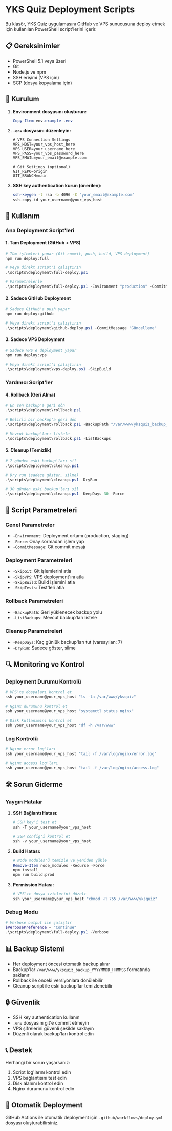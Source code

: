 # YKS Quiz Deployment Scripts

Bu klasör, YKS Quiz uygulamasını GitHub ve VPS sunucusuna deploy etmek için kullanılan PowerShell script'lerini içerir.

## 📋 Gereksinimler

- PowerShell 5.1 veya üzeri
- Git
- Node.js ve npm
- SSH erişimi (VPS için)
- SCP (dosya kopyalama için)

## 🔧 Kurulum

1. **Environment dosyasını oluşturun:**
   ```powershell
   Copy-Item env.example .env
   ```

2. **`.env` dosyasını düzenleyin:**
   ```env
   # VPS Connection Settings
   VPS_HOST=your_vps_host_here
   VPS_USER=your_username_here
   VPS_PASS=your_vps_password_here
   VPS_EMAIL=your_email@example.com

   # Git Settings (optional)
   GIT_REPO=origin
   GIT_BRANCH=main
   ```

3. **SSH key authentication kurun (önerilen):**
   ```bash
   ssh-keygen -t rsa -b 4096 -C "your_email@example.com"
   ssh-copy-id your_username@your_vps_host
   ```

## 🚀 Kullanım

### Ana Deployment Script'leri

#### 1. Tam Deployment (GitHub + VPS)
```powershell
# Tüm işlemleri yapar (Git commit, push, build, VPS deployment)
npm run deploy:full

# Veya direkt script'i çalıştırın
.\scripts\deployment\full-deploy.ps1

# Parametrelerle
.\scripts\deployment\full-deploy.ps1 -Environment "production" -CommitMessage "Yeni özellik eklendi" -Force
```

#### 2. Sadece GitHub Deployment
```powershell
# Sadece GitHub'a push yapar
npm run deploy:github

# Veya direkt script'i çalıştırın
.\scripts\deployment\github-deploy.ps1 -CommitMessage "Güncelleme"
```

#### 3. Sadece VPS Deployment
```powershell
# Sadece VPS'e deployment yapar
npm run deploy:vps

# Veya direkt script'i çalıştırın
.\scripts\deployment\vps-deploy.ps1 -SkipBuild
```

### Yardımcı Script'ler

#### 4. Rollback (Geri Alma)
```powershell
# En son backup'a geri dön
.\scripts\deployment\rollback.ps1

# Belirli bir backup'a geri dön
.\scripts\deployment\rollback.ps1 -BackupPath "/var/www/yksquiz_backup_20241201_143022"

# Mevcut backup'ları listele
.\scripts\deployment\rollback.ps1 -ListBackups
```

#### 5. Cleanup (Temizlik)
```powershell
# 7 günden eski backup'ları sil
.\scripts\deployment\cleanup.ps1

# Dry run (sadece göster, silme)
.\scripts\deployment\cleanup.ps1 -DryRun

# 30 günden eski backup'ları sil
.\scripts\deployment\cleanup.ps1 -KeepDays 30 -Force
```

## 📝 Script Parametreleri

### Genel Parametreler
- `-Environment`: Deployment ortamı (production, staging)
- `-Force`: Onay sormadan işlem yap
- `-CommitMessage`: Git commit mesajı

### Deployment Parametreleri
- `-SkipGit`: Git işlemlerini atla
- `-SkipVPS`: VPS deployment'ını atla
- `-SkipBuild`: Build işlemini atla
- `-SkipTests`: Test'leri atla

### Rollback Parametreleri
- `-BackupPath`: Geri yüklenecek backup yolu
- `-ListBackups`: Mevcut backup'ları listele

### Cleanup Parametreleri
- `-KeepDays`: Kaç günlük backup'ları tut (varsayılan: 7)
- `-DryRun`: Sadece göster, silme

## 🔍 Monitoring ve Kontrol

### Deployment Durumu Kontrolü
```powershell
# VPS'te dosyaları kontrol et
ssh your_username@your_vps_host "ls -la /var/www/yksquiz"

# Nginx durumunu kontrol et
ssh your_username@your_vps_host "systemctl status nginx"

# Disk kullanımını kontrol et
ssh your_username@your_vps_host "df -h /var/www"
```

### Log Kontrolü
```powershell
# Nginx error log'ları
ssh your_username@your_vps_host "tail -f /var/log/nginx/error.log"

# Nginx access log'ları
ssh your_username@your_vps_host "tail -f /var/log/nginx/access.log"
```

## 🛠️ Sorun Giderme

### Yaygın Hatalar

1. **SSH Bağlantı Hatası:**
   ```powershell
   # SSH key'i test et
   ssh -T your_username@your_vps_host
   
   # SSH config'i kontrol et
   ssh -v your_username@your_vps_host
   ```

2. **Build Hatası:**
   ```powershell
   # Node modules'ü temizle ve yeniden yükle
   Remove-Item node_modules -Recurse -Force
   npm install
   npm run build:prod
   ```

3. **Permission Hatası:**
   ```powershell
   # VPS'te dosya izinlerini düzelt
   ssh your_username@your_vps_host "chmod -R 755 /var/www/yksquiz"
   ```

### Debug Modu
```powershell
# Verbose output ile çalıştır
$VerbosePreference = "Continue"
.\scripts\deployment\full-deploy.ps1 -Verbose
```

## 📊 Backup Sistemi

- Her deployment öncesi otomatik backup alınır
- Backup'lar `/var/www/yksquiz_backup_YYYYMMDD_HHMMSS` formatında saklanır
- Rollback ile önceki versiyonlara dönülebilir
- Cleanup script ile eski backup'lar temizlenebilir

## 🔒 Güvenlik

- SSH key authentication kullanın
- `.env` dosyasını git'e commit etmeyin
- VPS şifrelerini güvenli şekilde saklayın
- Düzenli olarak backup'ları kontrol edin

## 📞 Destek

Herhangi bir sorun yaşarsanız:
1. Script log'larını kontrol edin
2. VPS bağlantısını test edin
3. Disk alanını kontrol edin
4. Nginx durumunu kontrol edin

## 🚀 Otomatik Deployment

GitHub Actions ile otomatik deployment için `.github/workflows/deploy.yml` dosyası oluşturabilirsiniz.
